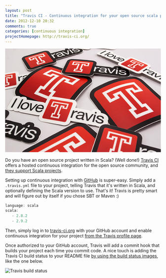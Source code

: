 ```yaml
---
layout: post
title: "Travis CI - Continuous integration for your open source scala project"
date: 2012-12-10 20:32
comments: true
categories: [continuous integration]
projectHomepage: http://travis-ci.org/
---
```


![Travis CI logo](/images/travis-ci.jpeg)

Do you have an open source project written in Scala? (Well done!) [Travis CI](http://travis-ci.org) offers a hosted continuous integration for the open source community, and [they support Scala projects](http://about.travis-ci.org/docs/user/languages/scala/).

Setting up continuous integration with [GitHub](http://github.com/) is super-easy. Simply add a `.travis.yml` file to your project, telling Travis that it's written in Scala, and optionally defining the Scala version to use. That's it! Travis is pretty smart and will figure out by itself if you chose SBT or Maven :)

``` scala
language: scala
scala:
   - 2.8.2
   - 2.9.2
```

Then, simply log in to [travis-ci.org](http://travis-ci.org) with your GitHub account and enable continuous integration for your project [from the Travis profile page](https://travis-ci.org/profile). 

Once authorized to your GitHub account, Travis will add a commit hook that builds your project each time you commit code.
A nice touch is adding the Travis CI build status to your README file [by using the build status images](http://about.travis-ci.org/docs/user/status-images/), like the one below.

![Travis build status](https://secure.travis-ci.org/ediweissmann/metrics-statsmix.png?branch=master)



